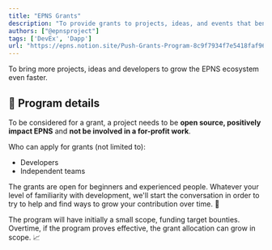 ```yaml
---
title: "EPNS Grants"
description: "To provide grants to projects, ideas, and events that benefit EPNS and its ecosystem"
authors: ["@epnsproject"]
tags: ['DevEx', 'Dapp']
url: "https://epns.notion.site/Push-Grants-Program-8c9f7934f7e5418faf96e7a5bdcaac4a"
---
```


To bring more projects, ideas and developers to grow the EPNS ecosystem even faster.

## 📑 Program details

To be considered for a grant, a project needs to be **open source, positively impact EPNS** and **not be involved in a for-profit work**.

Who can apply for grants (not limited to):

- Developers
- Independent teams

The grants are open for beginners and experienced people. Whatever your level of familiarity with development, we'll start the conversation in order to try to help and find ways to grow your contribution over time. 🚀

The program will have initially a small scope, funding target bounties. Overtime, if the program proves effective, the grant allocation can grow in scope. 📈